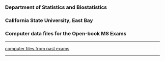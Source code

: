 ### Department of Statistics and Biostatistics
### California State University, East Bay
### Computer data files for the Open-book MS Exams

-----
[computer files from past exams](pastexams.md)

------










